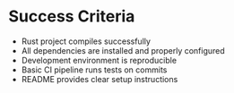 # Success Criteria
- Rust project compiles successfully
- All dependencies are installed and properly configured
- Development environment is reproducible
- Basic CI pipeline runs tests on commits
- README provides clear setup instructions
